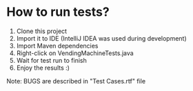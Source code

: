 # How to run tests?

1) Clone this project
2) Import it to IDE (IntelliJ IDEA was used during development)
3) Import Maven dependencies
4) Right-click on VendingMachineTests.java
5) Wait for test run to finish
6) Enjoy the results :)


Note: BUGS are described in "Test Cases.rtf" file 
